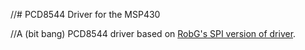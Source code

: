 //# PCD8544 Driver for the MSP430

//A (bit bang) PCD8544 driver based on [RobG's SPI version of driver](http://forum.43oh.com/topic/1312-nokia-5110-display/#p12104).